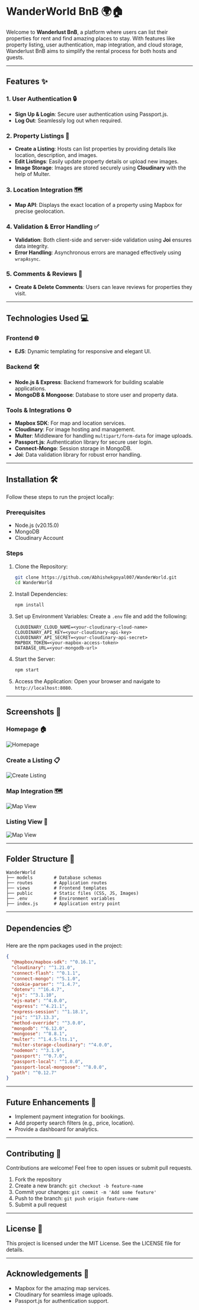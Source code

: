 # WanderWorld BnB 🌍🏠

Welcome to **Wanderlust BnB**, a platform where users can list their properties for rent and find amazing places to stay. With features like property listing, user authentication, map integration, and cloud storage, Wanderlust BnB aims to simplify the rental process for both hosts and guests.

---

## Features ✨

### 1. User Authentication 🔒
- **Sign Up & Login**: Secure user authentication using Passport.js.
- **Log Out**: Seamlessly log out when required.

### 2. Property Listings 🏡
- **Create a Listing**: Hosts can list properties by providing details like location, description, and images.
- **Edit Listings**: Easily update property details or upload new images.
- **Image Storage**: Images are stored securely using **Cloudinary** with the help of Multer.

### 3. Location Integration 🗺️
- **Map API**: Displays the exact location of a property using Mapbox for precise geolocation.

### 4. Validation & Error Handling ✅
- **Validation**: Both client-side and server-side validation using **Joi** ensures data integrity.
- **Error Handling**: Asynchronous errors are managed effectively using `wrapAsync`.

### 5. Comments & Reviews 💬
- **Create & Delete Comments**: Users can leave reviews for properties they visit.

---

## Technologies Used 💻

### Frontend 🌐
- **EJS**: Dynamic templating for responsive and elegant UI.

### Backend 🛠️
- **Node.js & Express**: Backend framework for building scalable applications.
- **MongoDB & Mongoose**: Database to store user and property data.

### Tools & Integrations ⚙️
- **Mapbox SDK**: For map and location services.
- **Cloudinary**: For image hosting and management.
- **Multer**: Middleware for handling `multipart/form-data` for image uploads.
- **Passport.js**: Authentication library for secure user login.
- **Connect-Mongo**: Session storage in MongoDB.
- **Joi**: Data validation library for robust error handling.

---

## Installation 🛠️

Follow these steps to run the project locally:

### Prerequisites
- Node.js (v20.15.0)
- MongoDB
- Cloudinary Account

### Steps

1. Clone the Repository:
   ```bash
   git clone https://github.com/Abhishekgoyal007/WanderWorld.git
   cd WanderWorld
   ```

2. Install Dependencies:
   ```bash
   npm install
   ```

3. Set up Environment Variables:
   Create a `.env` file and add the following:
   ```env
   CLOUDINARY_CLOUD_NAME=<your-cloudinary-cloud-name>
   CLOUDINARY_API_KEY=<your-cloudinary-api-key>
   CLOUDINARY_API_SECRET=<your-cloudinary-api-secret>
   MAPBOX_TOKEN=<your-mapbox-access-token>
   DATABASE_URL=<your-mongodb-url>
   ```

4. Start the Server:
   ```bash
   npm start
   ```

5. Access the Application:
   Open your browser and navigate to `http://localhost:8080`.

---

## Screenshots 📸

### Homepage 🏠
![Homepage](https://github.com/Abhishekgoyal007/WanderWorld/blob/main/assets/image.png?raw=true)

### Create a Listing 📋
![Create Listing](https://github.com/Abhishekgoyal007/WanderWorld/blob/main/assets/image%20copy.png?raw=true)

### Map Integration 🗺️
![Map View](https://github.com/Abhishekgoyal007/WanderWorld/blob/main/assets/image%20copy%202.png?raw=true)

### Listing View 📃
![Map View](https://github.com/Abhishekgoyal007/WanderWorld/blob/main/assets/image%20copy%203.png?raw=true)

---

## Folder Structure 📂

```
WanderWorld
├── models        # Database schemas
├── routes        # Application routes
├── views         # Frontend templates
├── public        # Static files (CSS, JS, Images)
├── .env          # Environment variables
├── index.js      # Application entry point
```

---

## Dependencies 📦
Here are the npm packages used in the project:

```json
{
  "@mapbox/mapbox-sdk": "^0.16.1",
  "cloudinary": "^1.21.0",
  "connect-flash": "^0.1.1",
  "connect-mongo": "^5.1.0",
  "cookie-parser": "^1.4.7",
  "dotenv": "^16.4.7",
  "ejs": "^3.1.10",
  "ejs-mate": "^4.0.0",
  "express": "^4.21.1",
  "express-session": "^1.18.1",
  "joi": "^17.13.3",
  "method-override": "^3.0.0",
  "mongodb": "^6.12.0",
  "mongoose": "^8.8.1",
  "multer": "^1.4.5-lts.1",
  "multer-storage-cloudinary": "^4.0.0",
  "nodemon": "^3.1.9",
  "passport": "^0.7.0",
  "passport-local": "^1.0.0",
  "passport-local-mongoose": "^8.0.0",
  "path": "^0.12.7"
}
```

---

## Future Enhancements 🚀
- Implement payment integration for bookings.
- Add property search filters (e.g., price, location).
- Provide a dashboard for analytics.

---

## Contributing 🤝
Contributions are welcome! Feel free to open issues or submit pull requests.

1. Fork the repository
2. Create a new branch: `git checkout -b feature-name`
3. Commit your changes: `git commit -m 'Add some feature'`
4. Push to the branch: `git push origin feature-name`
5. Submit a pull request

---

## License 📜
This project is licensed under the MIT License. See the LICENSE file for details.

---

## Acknowledgements 🙌
- Mapbox for the amazing map services.
- Cloudinary for seamless image uploads.
- Passport.js for authentication support.

